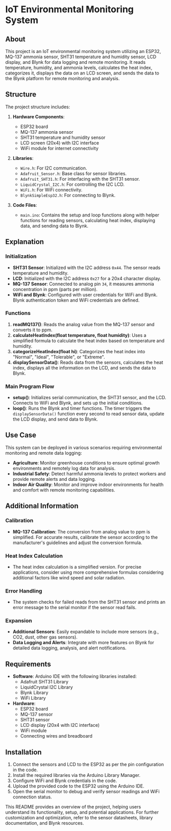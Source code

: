 # IoT Environmental Monitoring System

## About

This project is an IoT environmental monitoring system utilizing an ESP32, MQ-137 ammonia sensor, SHT31 temperature and humidity sensor, LCD display, and Blynk for data logging and remote monitoring. It reads temperature, humidity, and ammonia levels, calculates the heat index, categorizes it, displays the data on an LCD screen, and sends the data to the Blynk platform for remote monitoring and analysis.

## Structure

The project structure includes:

1. **Hardware Components**:
   - ESP32 board
   - MQ-137 ammonia sensor
   - SHT31 temperature and humidity sensor
   - LCD screen (20x4) with I2C interface
   - WiFi module for internet connectivity

2. **Libraries**:
   - `Wire.h`: For I2C communication.
   - `Adafruit_Sensor.h`: Base class for sensor libraries.
   - `Adafruit_SHT31.h`: For interfacing with the SHT31 sensor.
   - `LiquidCrystal_I2C.h`: For controlling the I2C LCD.
   - `WiFi.h`: For WiFi connectivity.
   - `BlynkSimpleEsp32.h`: For connecting to Blynk.

3. **Code Files**:
   - `main.ino`: Contains the setup and loop functions along with helper functions for reading sensors, calculating heat index, displaying data, and sending data to Blynk.

## Explanation

### Initialization

- **SHT31 Sensor**: Initialized with the I2C address `0x44`. The sensor reads temperature and humidity.
- **LCD**: Initialized with the I2C address `0x27` for a 20x4 character display.
- **MQ-137 Sensor**: Connected to analog pin `34`, it measures ammonia concentration in ppm (parts per million).
- **WiFi and Blynk**: Configured with user credentials for WiFi and Blynk. Blynk authentication token and WiFi credentials are defined.

### Functions

1. **readMQ137()**: Reads the analog value from the MQ-137 sensor and converts it to ppm.
2. **calculateHeatIndex(float temperature, float humidity)**: Uses a simplified formula to calculate the heat index based on temperature and humidity.
3. **categorizeHeatIndex(float hi)**: Categorizes the heat index into "Normal", "Ideal", "Tolerable", or "Extreme".
4. **displaySensorData()**: Reads data from the sensors, calculates the heat index, displays all the information on the LCD, and sends the data to Blynk.

### Main Program Flow

- **setup()**: Initializes serial communication, the SHT31 sensor, and the LCD. Connects to WiFi and Blynk, and sets up the initial conditions.
- **loop()**: Runs the Blynk and timer functions. The timer triggers the `displaySensorData()` function every second to read sensor data, update the LCD display, and send data to Blynk.

## Use Case

This system can be deployed in various scenarios requiring environmental monitoring and remote data logging:
- **Agriculture**: Monitor greenhouse conditions to ensure optimal growth environments and remotely log data for analysis.
- **Industrial Safety**: Detect harmful ammonia levels to protect workers and provide remote alerts and data logging.
- **Indoor Air Quality**: Monitor and improve indoor environments for health and comfort with remote monitoring capabilities.

## Additional Information

### Calibration

- **MQ-137 Calibration**: The conversion from analog value to ppm is simplified. For accurate results, calibrate the sensor according to the manufacturer's guidelines and adjust the conversion formula.

### Heat Index Calculation

- The heat index calculation is a simplified version. For precise applications, consider using more comprehensive formulas considering additional factors like wind speed and solar radiation.

### Error Handling

- The system checks for failed reads from the SHT31 sensor and prints an error message to the serial monitor if the sensor read fails.

### Expansion

- **Additional Sensors**: Easily expandable to include more sensors (e.g., CO2, dust, other gas sensors).
- **Data Logging and Alerts**: Integrate with more features on Blynk for detailed data logging, analysis, and alert notifications.

## Requirements

- **Software**: Arduino IDE with the following libraries installed:
  - Adafruit SHT31 Library
  - LiquidCrystal I2C Library
  - Blynk Library
  - WiFi Library
- **Hardware**:
  - ESP32 board
  - MQ-137 sensor
  - SHT31 sensor
  - LCD display (20x4 with I2C interface)
  - WiFi module
  - Connecting wires and breadboard

## Installation

1. Connect the sensors and LCD to the ESP32 as per the pin configuration in the code.
2. Install the required libraries via the Arduino Library Manager.
3. Configure WiFi and Blynk credentials in the code.
4. Upload the provided code to the ESP32 using the Arduino IDE.
5. Open the serial monitor to debug and verify sensor readings and WiFi connection status.

This README provides an overview of the project, helping users understand its functionality, setup, and potential applications. For further customization and optimization, refer to the sensor datasheets, library documentation, and Blynk resources.
